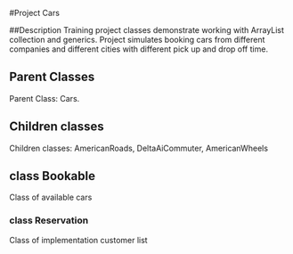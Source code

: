 
#Project Cars

##Description
Training project classes demonstrate working with ArrayList collection and generics.
Project simulates booking cars from different companies and different cities with different pick up and drop off time.


##              Parent Classes
  Parent Class: Cars.
    
## Children classes
Children classes: AmericanRoads, DeltaAiCommuter, AmericanWheels


## class Bookable 
Class of available cars



###  class Reservation
Class of implementation customer list


